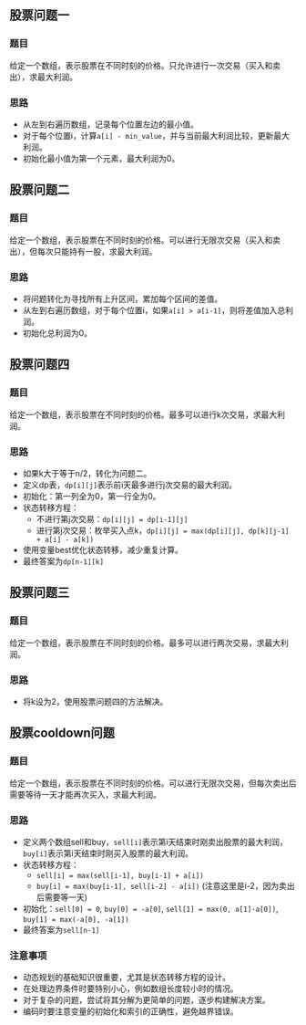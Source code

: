 ## 股票问题一

### 题目

给定一个数组，表示股票在不同时刻的价格。只允许进行一次交易（买入和卖出），求最大利润。

### 思路

- 从左到右遍历数组，记录每个位置左边的最小值。
- 对于每个位置i，计算`a[i] - min_value`，并与当前最大利润比较，更新最大利润。
- 初始化最小值为第一个元素，最大利润为0。

## 股票问题二

### 题目

给定一个数组，表示股票在不同时刻的价格。可以进行无限次交易（买入和卖出），但每次只能持有一股，求最大利润。

### 思路

- 将问题转化为寻找所有上升区间，累加每个区间的差值。
- 从左到右遍历数组，对于每个位置i，如果`a[i] > a[i-1]`，则将差值加入总利润。
- 初始化总利润为0。

## 股票问题四

### 题目

给定一个数组，表示股票在不同时刻的价格。最多可以进行k次交易，求最大利润。

### 思路

- 如果k大于等于n/2，转化为问题二。
- 定义dp表，`dp[i][j]`表示前i天最多进行j次交易的最大利润。
- 初始化：第一列全为0，第一行全为0。
- 状态转移方程：
  - 不进行第j次交易：`dp[i][j] = dp[i-1][j]`
  - 进行第j次交易：枚举买入点k，`dp[i][j] = max(dp[i][j], dp[k][j-1] + a[i] - a[k])`
- 使用变量best优化状态转移，减少重复计算。
- 最终答案为`dp[n-1][k]`

## 股票问题三

### 题目

给定一个数组，表示股票在不同时刻的价格。最多可以进行两次交易，求最大利润。

### 思路

- 将k设为2，使用股票问题四的方法解决。

## 股票cooldown问题

### 题目

给定一个数组，表示股票在不同时刻的价格。可以进行无限次交易，但每次卖出后需要等待一天才能再次买入，求最大利润。

### 思路

- 定义两个数组sell和buy，`sell[i]`表示第i天结束时刚卖出股票的最大利润，`buy[i]`表示第i天结束时刚买入股票的最大利润。
- 状态转移方程：
  - `sell[i] = max(sell[i-1], buy[i-1] + a[i])`
  - `buy[i] = max(buy[i-1], sell[i-2] - a[i])` (注意这里是i-2，因为卖出后需要等一天)
- 初始化：`sell[0] = 0`, `buy[0] = -a[0]`, `sell[1] = max(0, a[1]-a[0])`, `buy[1] = max(-a[0], -a[1])`
- 最终答案为`sell[n-1]`

### 注意事项

- 动态规划的基础知识很重要，尤其是状态转移方程的设计。
- 在处理边界条件时要特别小心，例如数组长度较小时的情况。
- 对于复杂的问题，尝试将其分解为更简单的问题，逐步构建解决方案。
- 编码时要注意变量的初始化和索引的正确性，避免越界错误。